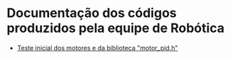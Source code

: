 # Documentação dos códigos produzidos pela equipe de Robótica
- [Teste inicial dos motores e da biblioteca "motor_pid.h"](https://github.com/robotica-gain/robotica-gain-docs/tree/main/testes_motores)
